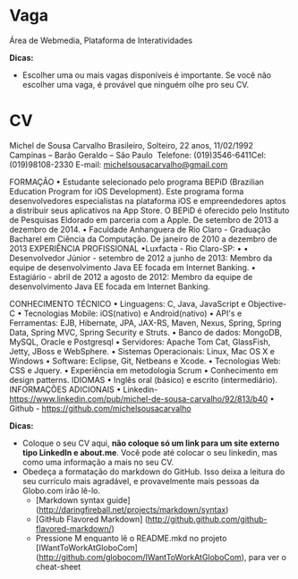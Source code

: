 Vaga
====

Área de Webmedia,
Plataforma de Interatividades

__Dicas:__
* Escolher uma ou mais vagas disponíveis é importante. Se você não escolher uma vaga, é provável que ninguém olhe pro seu CV.

CV
==
Michel de Sousa Carvalho
Brasileiro, Solteiro, 22 anos, 11/02/1992  Campinas – Barão Geraldo – São Paulo 
Telefone: (019)3546-6411Cel: (019)98108-2330 E-mail: michelsousacarvalho@gmail.com 

FORMAÇÃO
• Estudante selecionado pelo programa BEPiD (Brazilian Education Program for iOS Development). Este programa forma desenvolvedores especialistas na plataforma iOS e empreendedores aptos a distribuir seus aplicativos na App Store. O BEPiD é oferecido pelo Instituto de Pesquisas Eldorado em parceria com a Apple. De setembro de 2013 a dezembro de 2014.
• Faculdade Anhanguera de Rio Claro - Graduação Bacharel em Ciência da Computação. De janeiro de 2010 a dezembro de 2013
EXPERIÊNCIA PROFISSIONAL
•Luxfacta - Rio Claro-SP: •
• Desenvolvedor Júnior - setembro de 2012 a junho de 2013: Membro da equipe de desenvolvimento Java EE focada em Internet Banking.
• Estagiário - abril de 2012 a agosto de 2012: Membro da equipe de desenvolvimento Java EE focada em Internet Banking.

CONHECIMENTO TÉCNICO
• Linguagens: C, Java, JavaScript e Objective-C
• Tecnologias Mobile: iOS(nativo) e Android(nativo)
• API's e Ferramentas: EJB, Hibernate, JPA, JAX-RS, Maven, Nexus, Spring, Spring Data,
Spring MVC, Spring Security e Struts.
• Banco de dados: MongoDB, MySQL, Oracle e Postgresql
• Servidores: Apache Tom Cat, GlassFish, Jetty, JBoss e WebSphere.
• Sistemas Operacionais: Linux, Mac OS X e Windows • Software: Eclipse, Git, Netbeans e Xcode.
• Tecnologias Web: CSS e Jquery.
• Experiência em metodologia Scrum
• Conhecimento em design patterns. IDIOMAS
• Inglês oral (básico) e escrito (intermediário).
INFORMAÇÕES ADICIONAIS
• Linkedin- https://www.linkedin.com/pub/michel-de-sousa-carvalho/92/813/b40
• Github - https://github.com/michelsousacarvalho

__Dicas:__
* Coloque o seu CV aqui, __não coloque só um link para um site externo tipo LinkedIn e about.me__. Você pode até colocar o seu linkedin, mas como uma informação a mais no seu CV.
* Obedeça a formatação do markdown do GitHub. Isso deixa a leitura do seu currículo mais agradável, e provavelmente mais pessoas da Globo.com irão lê-lo.
	* [Markdown syntax guide] (http://daringfireball.net/projects/markdown/syntax)
	* [GitHub Flavored Markdown] (http://github.github.com/github-flavored-markdown/)
	* Pressione M enquanto lê o README.mkd no projeto [IWantToWorkAtGloboCom] (http://github.com/globocom/IWantToWorkAtGloboCom), para ver o cheat-sheet
